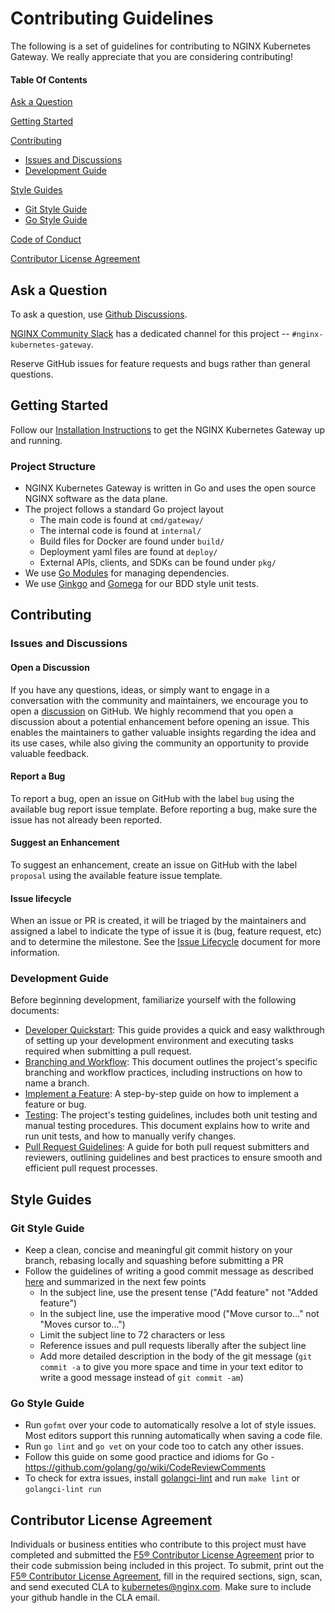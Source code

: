# Contributing Guidelines

The following is a set of guidelines for contributing to NGINX Kubernetes Gateway. We really appreciate that you are
considering contributing!

#### Table Of Contents

[Ask a Question](#ask-a-question)

[Getting Started](#getting-started)

[Contributing](#contributing)

* [Issues and Discussions](#issues-and-discussions)
* [Development Guide](#development-guide)

[Style Guides](#style-guides)

* [Git Style Guide](#git-style-guide)
* [Go Style Guide](#go-style-guide)

[Code of Conduct](CODE_OF_CONDUCT.md)

[Contributor License Agreement](#contributor-license-agreement)

## Ask a Question

To ask a question, use [Github Discussions](https://github.com/nginxinc/nginx-kubernetes-gateway/discussions).

[NGINX Community Slack](https://community.nginx.org/joinslack) has a dedicated channel for this
project -- `#nginx-kubernetes-gateway`.

Reserve GitHub issues for feature requests and bugs rather than general questions.

## Getting Started

Follow our [Installation Instructions](docs/installation.md) to get the NGINX Kubernetes Gateway up and running.

### Project Structure

* NGINX Kubernetes Gateway is written in Go and uses the open source NGINX software as the data plane.
* The project follows a standard Go project layout
    * The main code is found at `cmd/gateway/`
    * The internal code is found at `internal/`
    * Build files for Docker are found under `build/`
    * Deployment yaml files are found at `deploy/`
    * External APIs, clients, and SDKs can be found under `pkg/`
* We use [Go Modules](https://github.com/golang/go/wiki/Modules) for managing dependencies.
* We use [Ginkgo](https://onsi.github.io/ginkgo/) and [Gomega](https://onsi.github.io/gomega/) for our BDD style unit
  tests.

## Contributing

### Issues and Discussions

#### Open a Discussion

If you have any questions, ideas, or simply want to engage in a conversation with the community and maintainers, we
encourage you to open a [discussion](https://github.com/nginxinc/nginx-kubernetes-gateway/discussions) on GitHub. We
highly recommend that you open a discussion about a potential enhancement before opening an issue. This enables the
maintainers to gather valuable insights regarding the idea and its use cases, while also giving the community an
opportunity to provide valuable feedback.

#### Report a Bug

To report a bug, open an issue on GitHub with the label `bug` using the available bug report issue template. Before
reporting a bug, make sure the issue has not already been reported.

#### Suggest an Enhancement

To suggest an enhancement, create an issue on GitHub with the label `proposal` using the available feature issue
template.

#### Issue lifecycle

When an issue or PR is created, it will be triaged by the maintainers and assigned a label to indicate the type of issue
it is (bug, feature request, etc) and to determine the milestone. See the [Issue Lifecycle](ISSUE_LIFECYCLE.md) document
for more information.

### Development Guide

Before beginning development, familiarize yourself with the following documents:

- [Developer Quickstart](docs/developer/quickstart.md): This guide provides a quick and easy walkthrough of setting up
  your development environment and executing tasks required when submitting a pull request.
- [Branching and Workflow](docs/developer/branching-and-workflow.md): This document outlines the project's specific
  branching and workflow practices, including instructions on how to name a branch.
- [Implement a Feature](docs/developer/implementing-a-feature.md): A step-by-step guide on how to implement a feature or
  bug.
- [Testing](docs/developer/testing.md): The project's testing guidelines, includes both unit testing and manual testing
  procedures. This document explains how to write and run unit tests, and how to manually verify changes.
- [Pull Request Guidelines](docs/developer/pull-request.md): A guide for both pull request submitters and reviewers,
  outlining guidelines and best practices to ensure smooth and efficient pull request processes.

## Style Guides

### Git Style Guide

* Keep a clean, concise and meaningful git commit history on your branch, rebasing locally and squashing before
  submitting a PR
* Follow the guidelines of writing a good commit message as described [here](https://chris.beams.io/posts/git-commit/)
  and summarized in the next few points
    * In the subject line, use the present tense ("Add feature" not "Added feature")
    * In the subject line, use the imperative mood ("Move cursor to..." not "Moves cursor to...")
    * Limit the subject line to 72 characters or less
    * Reference issues and pull requests liberally after the subject line
    * Add more detailed description in the body of the git message (`git commit -a` to give you more space and time in
      your text editor to write a good message instead of `git commit -am`)

### Go Style Guide

* Run `gofmt` over your code to automatically resolve a lot of style issues. Most editors support this running
  automatically when saving a code file.
* Run `go lint` and `go vet` on your code too to catch any other issues.
* Follow this guide on some good practice and idioms for Go -  https://github.com/golang/go/wiki/CodeReviewComments
* To check for extra issues, install [golangci-lint](https://github.com/golangci/golangci-lint) and run `make lint`
  or `golangci-lint run`

## Contributor License Agreement

Individuals or business entities who contribute to this project must have completed and submitted
the [F5® Contributor License Agreement](F5ContributorLicenseAgreement.pdf) prior to their code submission being included
in this project. To submit, print out the [F5® Contributor License Agreement](F5ContributorLicenseAgreement.pdf), fill
in the required sections, sign, scan, and send executed CLA to kubernetes@nginx.com. Make sure to include your github
handle in the CLA email.

